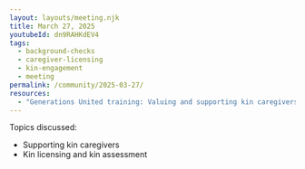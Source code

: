 ```yaml
---
layout: layouts/meeting.njk
title: March 27, 2025
youtubeId: dn9RAHKdEV4
tags:
  - background-checks
  - caregiver-licensing
  - kin-engagement
  - meeting
permalink: /community/2025-03-27/
resources:
  - "Generations United training: Valuing and supporting kin caregivers"
---
```

Topics discussed:

* Supporting kin caregivers
* Kin licensing and kin assessment
